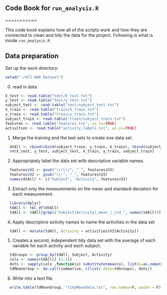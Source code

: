 ## Code Book for `run_analysis.R`
===========

This code book explains how all of the scripts work and how they are connected to clean and tidy the data for the project. Following is what is inside `run_analysis.R`.

## Data preparation  
Set up the work directory:

```r
setwd("~/UCI HAR Dataset")
```
  0. read in data
  
  ```r
  X_test <- read.table("test/X_test.txt")
  y_test <- read.table("test/y_test.txt")
  subject_test <- read.table("test/subject_test.txt")
  X_train <- read.table("train/X_train.txt")
  y_train <- read.table("train/y_train.txt")
  subject_train <- read.table("train/subject_train.txt")
  features <- read.table("features.txt", as.is=TRUE)
  activities <- read.table("activity_labels.txt", as.is=TRUE)
  ```
  1. Merge the training and the test sets to create one data set.
  
  ```r
    dtAll <- rbind(cbind(subject_train, y_train, X_train), cbind(subject_test, y_test, X_test))
    rm(X_test, y_test, subject_test, X_train, y_train, subject_train)
  ```
  2. Appropriately label the data set with descriptive variable names.
  
  ```r
    features$V2 <- gsub("\\(\\)", "_", features$V2)
    features$V2 <- gsub("\\-", "_", features$V2)
    names(dtAll) <- c("Subject", "Activity", features$V2)
  ```
  3. Extract only the measurements on the mean and standard deviation for each measurement.
  
  ```r  
    library(dplyr)
    tdAll <- tbl_df(dtAll)
    tdAll <- tdAll[grepl("Subject|Activity|_mean_|_std_", names(tdAll))]
  ``` 
  4. Apply descriptive activity names to name the activities in the data set
  
  ```r  
    tdAll <- mutate(tdAll, Activity = activities$V2[Activity])
  ```  
  5. Creates a second, independent tidy data set with the average of each variable for each activity and each subject.
  
  ```r  
    tdGroups <- group_by(tdAll, Subject, Activity)
    cols <- names(tdAll)[-(1:2)]
    dots <- sapply(cols ,function(x) substitute(mean(x), list(x=as.name(x))))
    tdMeanGroup <- do.call(summarise, c(list(.data=tdGroups), dots))
  ```  
  6. Write into a text file.
  
  ```r
    write.table(tdMeanGroup, "tidyMeanData.txt", row.names=F, quote = F)
  ```
